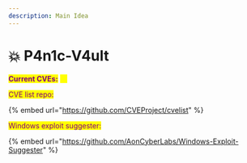 ```yaml
---
description: Main Idea
---
```


# 💥 P4n1c-V4ult

<mark style="color:purple;">**Current CVEs:**</mark> <mark style="color:yellow;">**`24`**</mark>

<mark style="color:purple;">CVE list repo:</mark>

{% embed url="https://github.com/CVEProject/cvelist" %}

<mark style="color:purple;">Windows exploit suggester:</mark>

{% embed url="https://github.com/AonCyberLabs/Windows-Exploit-Suggester" %}
